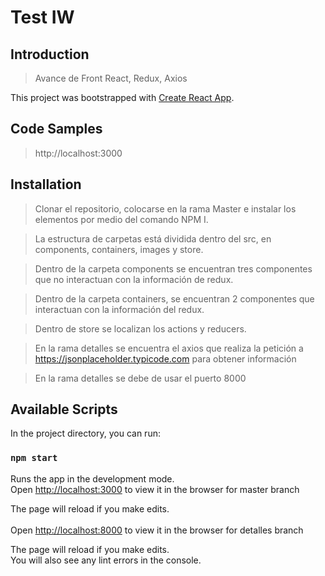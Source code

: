 # Test IW

## Introduction

> Avance de Front React, Redux, Axios

This project was bootstrapped with [Create React App](https://github.com/facebook/create-react-app).

## Code Samples

> http://localhost:3000

## Installation

>Clonar el repositorio, colocarse en la rama Master e instalar los elementos por medio del comando NPM I.

>La estructura de carpetas está dividida dentro del src, en components, containers, images y store.

>Dentro de la carpeta components se encuentran tres componentes que no interactuan con la información de redux.

>Dentro de la carpeta containers, se encuentran 2 componentes que interactuan con la información del redux.

>Dentro de store se localizan los actions y reducers.

>En la rama detalles se encuentra el axios que realiza la petición a https://jsonplaceholder.typicode.com para obtener información

>En la rama detalles se debe de usar el puerto 8000

## Available Scripts

In the project directory, you can run:

### `npm start`

Runs the app in the development mode.<br>
Open [http://localhost:3000](http://localhost:3000) to view it in the browser for master branch

The page will reload if you make edits.<br>
<br>
Open [http://localhost:8000](http://localhost:8000) to view it in the browser for detalles branch

The page will reload if you make edits.<br>
You will also see any lint errors in the console.